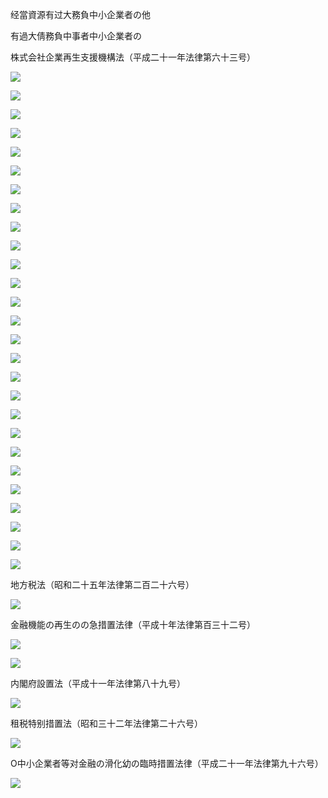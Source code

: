 经當資源有过大務負中小企業者の他

有過大倩務負中事者中小企業者の

株式会社企業再生支援機構法（平成二十一年法律第六十三号）

![](https://www.nta.go.jp/tmp/0aa6741b-0d1d-4016-ba85-07371006146c/images/914c6f70a0ef7dd31e69d698507beac2f6e0685cfb9e91ac83b32babaf3e5233.jpg)

![](https://www.nta.go.jp/tmp/0aa6741b-0d1d-4016-ba85-07371006146c/images/4c2e55507773d5066b5a3860e19c2fa993ecc94e8695daa48005b6cfcc932bd5.jpg)

![](https://www.nta.go.jp/tmp/0aa6741b-0d1d-4016-ba85-07371006146c/images/13483458a3b1c4ff7383e2d045d8cd6c4babc87bb6aa39d52e02e17a1e1f5713.jpg)

![](https://www.nta.go.jp/tmp/0aa6741b-0d1d-4016-ba85-07371006146c/images/2b6d858d41edbb33fd3bfd47075f4721696e7e3300e6a2b490347b90c177af2a.jpg)

![](https://www.nta.go.jp/tmp/0aa6741b-0d1d-4016-ba85-07371006146c/images/441ad4ae9f04e09e2c55cf0ff0ff2d23e66d8b15a36b6784a6c94c890a9370fa.jpg)

![](https://www.nta.go.jp/tmp/0aa6741b-0d1d-4016-ba85-07371006146c/images/f8509200ec274660a297bb3f1fafa4a9a1a24e5b4611d9060234ae9d65b28c99.jpg)

![](https://www.nta.go.jp/tmp/0aa6741b-0d1d-4016-ba85-07371006146c/images/463b107f9c40bb57d8610dfe7691d74b9b87d9a7304ffff360f0a13e91f56707.jpg)

![](https://www.nta.go.jp/tmp/0aa6741b-0d1d-4016-ba85-07371006146c/images/535403af5f1f4207467e0f6ee994f7593f7381e8364ffa093e22da06fcc66e67.jpg)

![](https://www.nta.go.jp/tmp/0aa6741b-0d1d-4016-ba85-07371006146c/images/896eeb390232211158bb19b56015e0f2315daceece5328f631ca57716a54d7b6.jpg)

![](https://www.nta.go.jp/tmp/0aa6741b-0d1d-4016-ba85-07371006146c/images/7ae1f02c24dca25e6d43a5d44ca0585c96dfe801567b522f3edead1e35202f1c.jpg)

![](https://www.nta.go.jp/tmp/0aa6741b-0d1d-4016-ba85-07371006146c/images/179d3fdcf1e3778760cfb2d4c82ca3005be2de5e949d7e069e34cc0f88499a54.jpg)

![](https://www.nta.go.jp/tmp/0aa6741b-0d1d-4016-ba85-07371006146c/images/790cc55fbd6df1462e2b04c57c9196ccbd829e478e78e3fd21f119a8cbe912c2.jpg)

![](https://www.nta.go.jp/tmp/0aa6741b-0d1d-4016-ba85-07371006146c/images/57e3a247ef6d48a6bf3d405f92dfdc4d520549a19136d24fc77b3ff3c24d5e19.jpg)

![](https://www.nta.go.jp/tmp/0aa6741b-0d1d-4016-ba85-07371006146c/images/bd1ab06611537a0b3c39aa05399398f033e7d186325caeb76ff6e94fea79e5b7.jpg)

![](https://www.nta.go.jp/tmp/0aa6741b-0d1d-4016-ba85-07371006146c/images/56d0d235e96ec23fa32d64cccc36873504bffb8f72fd1b1fe7d1955bff047b0c.jpg)

![](https://www.nta.go.jp/tmp/0aa6741b-0d1d-4016-ba85-07371006146c/images/61d7c7aa4f71ec585282dbfd7266948c2ca8629788acda23f70a2df8670c8834.jpg)

![](https://www.nta.go.jp/tmp/0aa6741b-0d1d-4016-ba85-07371006146c/images/1b502af673cd1614ec8567f1830dd14640f2fd56126655d85ac4314be1a19e7b.jpg)

![](https://www.nta.go.jp/tmp/0aa6741b-0d1d-4016-ba85-07371006146c/images/57d448a467eea8af076c1c06416d998c4ffda95d84721c506f85df667c5eee1b.jpg)

![](https://www.nta.go.jp/tmp/0aa6741b-0d1d-4016-ba85-07371006146c/images/043ec099f6531ca2b78b29b0bfdf3b20cef30317e9d522e7b84c4195dd9220e2.jpg)

![](https://www.nta.go.jp/tmp/0aa6741b-0d1d-4016-ba85-07371006146c/images/b808091249f8592e8a4c9f052d3c6e24af1a5dc45b10d9640b116ab341244df7.jpg)

![](https://www.nta.go.jp/tmp/0aa6741b-0d1d-4016-ba85-07371006146c/images/0f1843ca2f79762a9d854b4341d90587f3c83ecb563a39ae52dd53305366be8b.jpg)

![](https://www.nta.go.jp/tmp/0aa6741b-0d1d-4016-ba85-07371006146c/images/005af124a9958ca7ae1d6b35155b345c094acab14bbe256caa2fee20a8560700.jpg)

![](https://www.nta.go.jp/tmp/0aa6741b-0d1d-4016-ba85-07371006146c/images/99780494be56991e80e70e929c8c55fd5da94be1f50b39807eb0e51cb0d82350.jpg)

![](https://www.nta.go.jp/tmp/0aa6741b-0d1d-4016-ba85-07371006146c/images/99bf20692fcd94e79bf637a64ea8bff686466be90b20e062c4c9019022f094f4.jpg)

![](https://www.nta.go.jp/tmp/0aa6741b-0d1d-4016-ba85-07371006146c/images/7902fecd791b044ff69e113d3f709cab69908ab207e3ac7886fa8f91193aedff.jpg)

![](https://www.nta.go.jp/tmp/0aa6741b-0d1d-4016-ba85-07371006146c/images/3f7859698c027bbf6e6f842f135d059a9e6acaa0af48bfc24ddd96d7e452b036.jpg)

![](https://www.nta.go.jp/tmp/0aa6741b-0d1d-4016-ba85-07371006146c/images/2b4d4dee0ad18f516eaab6e1e0b6e7d0d949697d882049994e256b101609e753.jpg)

地方税法（昭和二十五年法律第二百二十六号）

![](https://www.nta.go.jp/tmp/0aa6741b-0d1d-4016-ba85-07371006146c/images/b7732d94fff95333283fbb4d55f2462e43b0965e9e19495a4cd78a4cfc508633.jpg)

金融機能の再生のの急措置法律（平成十年法律第百三十二号）

![](https://www.nta.go.jp/tmp/0aa6741b-0d1d-4016-ba85-07371006146c/images/1393ae2593149fcb3fcc0d8362960efb8490e8fd45916c090dc6c38580537a3e.jpg)

![](https://www.nta.go.jp/tmp/0aa6741b-0d1d-4016-ba85-07371006146c/images/14e0932a05f8f1b1f695ab179db0a5dd7ce780ff09a73eb2e53263202c6a3061.jpg)

内閣府設置法（平成十一年法律第八十九号）

![](https://www.nta.go.jp/tmp/0aa6741b-0d1d-4016-ba85-07371006146c/images/d2fef38ce3ebc696a76c066fa97bf4dbd25baff67da4df76f3797aacc3e6a369.jpg)

租税特别措置法（昭和三十二年法律第二十六号）

![](https://www.nta.go.jp/tmp/0aa6741b-0d1d-4016-ba85-07371006146c/images/8897a81c6e6568e2399e2172b1ac9b5d5cb80ce66ed89c1bbef4ac04d043fbbd.jpg)

O中小企業者等对金融の滑化幼の臨時措置法律（平成二十一年法律第九十六号）

![](https://www.nta.go.jp/tmp/0aa6741b-0d1d-4016-ba85-07371006146c/images/64a0b51af8a2c29edf73d35dc732c07d5deb4af8c0f741e0a7bd8ac32ce21cc5.jpg)
